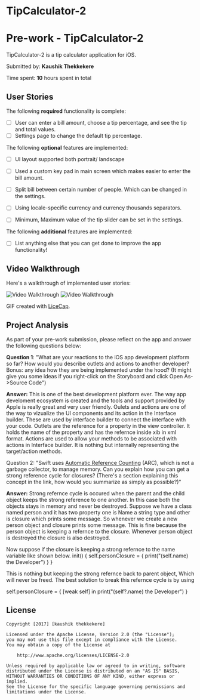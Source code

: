 # TipCalculator-2
# Pre-work - TipCalculator-2

TipCalculator-2 is a tip calculator application for iOS.

Submitted by: **Kaushik Thekkekere**

Time spent: **10** hours spent in total

## User Stories

The following **required** functionality is complete:

* [ ] User can enter a bill amount, choose a tip percentage, and see the tip and total values.
* [ ] Settings page to change the default tip percentage.

The following **optional** features are implemented:
* [ ] UI layout supported both portrait/ landscape
* [ ] Used a custom key pad in main screen which makes easier to enter the bill amount.
* [ ] Split bill between certain number of people. Which can be changed in the settings.
* [ ] Using locale-specific currency and currency thousands separators.
* [ ] Minimum, Maximum value of the tip slider can be set in the settings.


The following **additional** features are implemented:

- [ ] List anything else that you can get done to improve the app functionality!

## Video Walkthrough 

Here's a walkthrough of implemented user stories:

<img src='http://i.imgur.com/MWnlC2U.gif' title='Video Walkthrough' width='' alt='Video Walkthrough' />
<img src='http://i.imgur.com/kLAbZs0.gif' title='Video Walkthrough' width='' alt='Video Walkthrough' />

GIF created with [LiceCap](http://www.cockos.com/licecap/).

## Project Analysis

As part of your pre-work submission, please reflect on the app and answer the following questions below:

**Question 1**: "What are your reactions to the iOS app development platform so far? How would you describe outlets and actions to another developer? Bonus: any idea how they are being implemented under the hood? (It might give you some ideas if you right-click on the Storyboard and click Open As->Source Code")

**Answer:** This is one of the best development platform ever. The way app develoment ecosystem is created and the tools and support provided by Apple is really great and very user friendly. 
Oulets and actions are one of the way to vizualize the UI components and its action in the Interface builder. These are used by interface builder to connect the interface with your code. Outlets are the reference for a property in the view controller. It holds the name of the property and has the refernce inside xib in xml format. Actions are used to allow your methods to be associated with actions in Interface builder. It is nothing but internally representing the target/action methods. 

Question 2: "Swift uses [Automatic Reference Counting](https://developer.apple.com/library/content/documentation/Swift/Conceptual/Swift_Programming_Language/AutomaticReferenceCounting.html#//apple_ref/doc/uid/TP40014097-CH20-ID49) (ARC), which is not a garbage collector, to manage memory. Can you explain how you can get a strong reference cycle for closures? (There's a section explaining this concept in the link, how would you summarize as simply as possible?)"

**Answer:** Strong refernce cycle is occured when the parent and the child object keeps the strong reference to one another. In this case both the objects stays in memory and never be destroyed. Suppose we have a class named person and it has two property one is Name a string type and other is closure which prints some message. So whenever we create a new person object and closure prints some message. This is fine because the person object is keeping a refernce to the closure. Whenever person object is destroyed the closure is also destroyed. 

Now suppose if the closure is keeping a strong refernce to the name variable like shown below. 
init() {
 self.personClosure = { print("\(self.name) the Developer") }
}

This is nothing but keeping the strong refernce back to parent object, Which will never be freed. The best solution to break this refernce cycle is by using 

self.personClosure = { [weak self] in
print("\(self?.name) the Developer")
}



## License

    Copyright [2017] [kaushik thekkekere]

    Licensed under the Apache License, Version 2.0 (the "License");
    you may not use this file except in compliance with the License.
    You may obtain a copy of the License at

        http://www.apache.org/licenses/LICENSE-2.0

    Unless required by applicable law or agreed to in writing, software
    distributed under the License is distributed on an "AS IS" BASIS,
    WITHOUT WARRANTIES OR CONDITIONS OF ANY KIND, either express or implied.
    See the License for the specific language governing permissions and
    limitations under the License.
